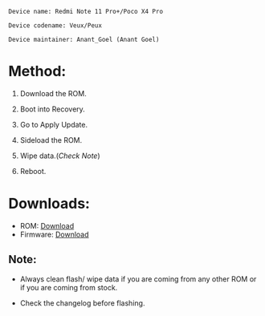 ```
Device name: Redmi Note 11 Pro+/Poco X4 Pro

Device codename: Veux/Peux

Device maintainer: Anant_Goel (Anant Goel)
```

# Method:

1. Download the ROM.

2. Boot into Recovery.

3. Go to Apply Update.

4. Sideload the ROM.

5. Wipe data.(*Check Note*)

6. Reboot.

# Downloads:

* ROM: [Download](https://www.pling.com/p/1908484)
* Firmware: [Download](https://bigota.d.miui.com/V13.0.5.0.SKCMIXM/miui_VEUXGlobal_V13.0.5.0.SKCMIXM_65fd9c0869_12.0.zip)



## Note:

* Always clean flash/ wipe data if you are coming from any other ROM or if you are coming from stock.



* Check the changelog before flashing.
